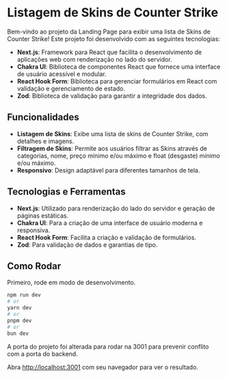 # Listagem de Skins de Counter Strike

Bem-vindo ao projeto da Landing Page para exibir uma lista de Skins de Counter Strike! Este projeto foi desenvolvido com as seguintes tecnologias:

- **Next.js**: Framework para React que facilita o desenvolvimento de aplicações web com renderização no lado do servidor.
- **Chakra UI**: Biblioteca de componentes React que fornece uma interface de usuário acessível e modular.
- **React Hook Form**: Biblioteca para gerenciar formulários em React com validação e gerenciamento de estado.
- **Zod**: Biblioteca de validação para garantir a integridade dos dados.

## Funcionalidades

- **Listagem de Skins**: Exibe uma lista de skins de Counter Strike, com detalhes e imagens.
- **Filtragem de Skins**: Permite aos usuários filtrar as Skins através de categorias, nome, preço mínimo e/ou máximo e float (desgaste) mínimo e/ou máximo.
- **Responsivo**: Design adaptável para diferentes tamanhos de tela.

## Tecnologias e Ferramentas

- **Next.js**: Utilizado para renderização do lado do servidor e geração de páginas estáticas.
- **Chakra UI**: Para a criação de uma interface de usuário moderna e responsiva.
- **React Hook Form**: Facilita a criação e validação de formulários.
- **Zod**: Para validação de dados e garantias de tipo.

## Como Rodar

Primeiro, rode em modo de desenvolvimento.

```bash
npm run dev
# or
yarn dev
# or
pnpm dev
# or
bun dev
```

A porta do projeto foi alterada para rodar na 3001 para prevenir conflito com a porta do backend.

Abra [http://localhost:3001](http://localhost:3001) com seu navegador para ver o resultado.

